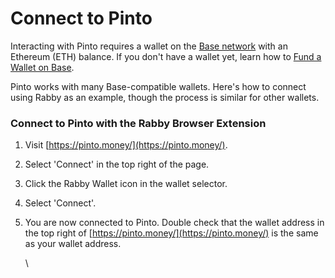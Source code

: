 # Connect to Pinto

Interacting with Pinto requires a wallet on the [Base network](https://www.base.org/) with an Ethereum (ETH) balance. If you don't have a wallet yet, learn how to [Fund a Wallet on Base](fund-a-wallet-on-base.md).

Pinto works with many Base-compatible wallets. Here's how to connect using Rabby as an example, though the process is similar for other wallets.

### **Connect to Pinto with the Rabby Browser Extension** <a href="#connect-to-pinto-with-rabby" id="connect-to-pinto-with-rabby"></a>

1. Visit [https://pinto.money/](https://pinto.money/).
2. Select 'Connect' in the top right of the page.
3. Click the Rabby Wallet icon in the wallet selector.
4. Select 'Connect'.
5.  You are now connected to Pinto. Double check that the wallet address in the top right of [https://pinto.money/](https://pinto.money/) is the same as your wallet address.

    \
